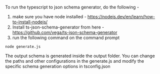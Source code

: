 To run the typescript to json schema generator, do the following - 

1. make sure you have node installed - https://nodejs.dev/en/learn/how-to-install-nodejs/
2. Install ts-json-schema-generator from here - https://github.com/vega/ts-json-schema-generator
3. run the following command on the command prompt

```node generate.js```

The output schema is generated inside the output folder. 
You can change the paths and other configurations in the generate.js and modify the specific schema generation options in tsconfig.json
